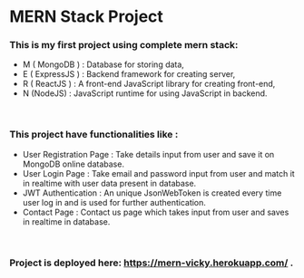 # MERN Stack Project

### This is my first project using complete  mern stack: 
- M ( MongoDB ) : Database for storing data,
- E ( ExpressJS ) : Backend framework for creating server,
- R ( ReactJS ) : A front-end JavaScript library for creating front-end,
- N (NodeJS)  : JavaScript runtime for using JavaScript in backend.  

<br/>

### This project have functionalities like :
- User Registration Page : Take details input from user and save it on MongoDB online database.
- User Login Page : Take email and password input from user and match it in realtime with user data present in database.
- JWT Authentication : An unique JsonWebToken is created every time user log in and is used for further authentication.
- Contact Page : Contact us page which takes input from user and saves in realtime in database.

<br/>

### Project is deployed here: https://mern-vicky.herokuapp.com/ .
